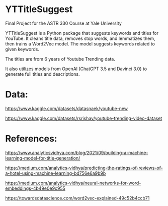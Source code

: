 # YTTitleSuggest
Final Project for the ASTR 330 Course at Yale University

YTTitleSuggest is a Python package that suggests keywords and titles for YouTube. It cleans title data, removes stop words, and lemmatizes them, then trains a Word2Vec model. The model suggests keywords related to given keywords. 

The titles are from 6 years of Youtube Trending data. 

It also utilizes models from OpenAI (ChatGPT 3.5 and Davinci 3.0) to generate full titles and descriptions. 

# Data: 

https://www.kaggle.com/datasets/datasnaek/youtube-new

https://www.kaggle.com/datasets/rsrishav/youtube-trending-video-dataset

# References: 

https://www.analyticsvidhya.com/blog/2021/09/building-a-machine-learning-model-for-title-generation/ 

https://medium.com/analytics-vidhya/predicting-the-ratings-of-reviews-of-a-hotel-using-machine-learning-bd756e6a9b9b

https://medium.com/analytics-vidhya/neural-networks-for-word-embeddings-4b49e0e9c955

https://towardsdatascience.com/word2vec-explained-49c52b4ccb71
